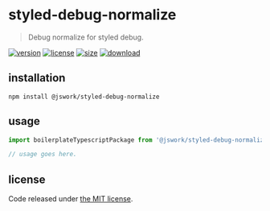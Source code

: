 # styled-debug-normalize
> Debug normalize for styled debug.

[![version][version-image]][version-url]
[![license][license-image]][license-url]
[![size][size-image]][size-url]
[![download][download-image]][download-url]

## installation
```shell
npm install @jswork/styled-debug-normalize
```

## usage
```js
import boilerplateTypescriptPackage from '@jswork/styled-debug-normalize';

// usage goes here.
```

## license
Code released under [the MIT license](https://github.com/afeiship/styled-debug-normalize/blob/master/LICENSE.txt).

[version-image]: https://img.shields.io/npm/v/@jswork/styled-debug-normalize
[version-url]: https://npmjs.org/package/@jswork/styled-debug-normalize

[license-image]: https://img.shields.io/npm/l/@jswork/styled-debug-normalize
[license-url]: https://github.com/afeiship/styled-debug-normalize/blob/master/LICENSE.txt

[size-image]: https://img.shields.io/bundlephobia/minzip/@jswork/styled-debug-normalize
[size-url]: https://github.com/afeiship/styled-debug-normalize/blob/master/dist/styled-debug-normalize.min.js

[download-image]: https://img.shields.io/npm/dm/@jswork/styled-debug-normalize
[download-url]: https://www.npmjs.com/package/@jswork/styled-debug-normalize
